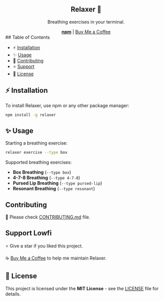 <div align="center">
  <h2>Relaxer 🎈</h2>
  <p>Breathing exercises in your terminal.</p>
  <a href="https://npmjs.com/package/relaxer"><strong>npm</strong></a> | <a href="https://buymeacoffee.com/remvze">Buy Me a Coffee</a>
</div>
## Table of Contents

- ⚡ [Installation](#-installation)
- ✨ [Usage](#-usage)
- 🚧 [Contributing](#contributing)
- ⭐ [Support](#support-lowfi)
- 📜 [License](#-license)

## ⚡ Installation

To install Relaxer, use npm or any other package manager:

```bash
npm install -g relaxer
```

## ✨ Usage

Starting a breathing exercise:

```bash
relaxer exercise --type box
```

Supported breathing exercises:

- **Box Breathing** (`--type box`)
- **4-7-8 Breathing** (`--type 4-7-8`)
- **Pursed Lip Breathing** (`--type pursed-lip`)
- **Resonant Breathing** (`--type resonant`)

## Contributing

🚧 Please check [CONTRIBUTING.md](CONTRIBUTING.md) file.

## Support Lowfi

⭐ Give a star if you liked this project.

☕ [Buy Me a Coffee](https://buymeacoffee.com/remvze) to help me maintain Relaxer.

## 📜 License

This project is licensed under the **MIT License** - see the [LICENSE](LICENSE) file for details.
